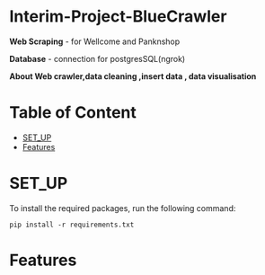 # Interim-Project-BlueCrawler

**Web Scraping** - for Wellcome and Panknshop

**Database** - connection for postgresSQL(ngrok)

**About Web crawler,data cleaning ,insert data , data visualisation**

# Table of Content
* [SET_UP](#SET_UP)
* [Features](#Features)

# SET_UP
To install the required packages, run the following command:

```shell
pip install -r requirements.txt
```
# Features





